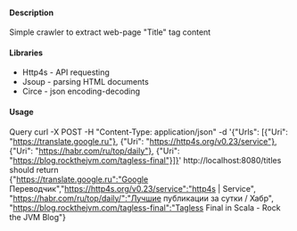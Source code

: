#### Description
Simple crawler to extract web-page "Title" tag content
#### Libraries
- Http4s - API requesting
- Jsoup - parsing HTML documents
- Circe - json encoding-decoding
#### Usage
Query
curl -X POST -H "Content-Type: application/json" -d '{"Urls": [{"Uri": "https://translate.google.ru"}, {"Uri": "https://http4s.org/v0.23/service"}, {"Uri": "https://habr.com/ru/top/daily"}, {"Uri": "https://blog.rockthejvm.com/tagless-final"}]}' http://localhost:8080/titles <br />
should return <br />
       {"https://translate.google.ru":"Google Переводчик","https://http4s.org/v0.23/service":"http4s | Service", "https://habr.com/ru/top/daily/":"Лучшие публикации за сутки / Хабр", "https://blog.rockthejvm.com/tagless-final":"Tagless Final in Scala - Rock the JVM Blog"}
